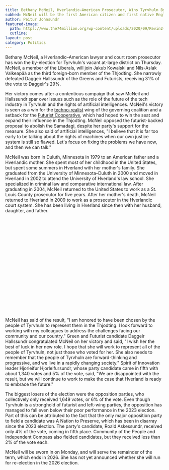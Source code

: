 ```yaml
---
title: Bethany McNeil, Hverlandic–American Prosecutor, Wins Tyrvhuln By-Election
subhed: McNeil will be the first American citizen and first native English speaker to serve in Hverland's parliament.
author: Peitur Johnsundr
featured-image: 
  path: https://www.the74million.org/wp-content/uploads/2020/09/Kevin2-9.9-scaled.jpg
  cutline: 
layout: post
category: Politics
---
```


Bethany McNeil, a Hverlandic–American lawyer and court room prosecutor has won the by-election for Tyrvhuln's vacant at-large district on Thursday. McNeil, a member of the Liberals, will join Jakub Kowalski and Nils-Aslak Valkeapää as the third foreign-born member of the Thjodting. She narrowly defeated Daggeir Hallssundr of the Greens and Futurists, receiving 31% of the vote to Daggeir's 29%.

Her victory comes after a contentious campaign that saw McNeil and Hallssundr spar over issues such as the role of the future of the tech industry in Tyrvhuln and the rights of artificial intelligences. McNeil's victory is seen as a win for the [techno-realist](/HUN/about/ideology/techno-realism) wing of the governing coalition and a setback for the [Futurist Cooperative](/HUN/about/party/future), which had hoped to win the seat and expand their influence in the Thjodting. McNeil opposed the futurist-backed proposal to abolish the Samadagi, despite her party's support for the measure. She also said of artificial intelligences, "I believe that it is far too early to be talking about the rights of machines when our own justice system is still so flawed. Let's focus on fixing the problems we have now, and then we can talk."

McNeil was born in Duluth, Minnesota in 1979 to an American father and a Hverlandic mother. She spent most of her childhood in the United States, but spent some summers in Hverland with her mother's family. She graduated from the University of Minnesota–Duluth in 2000 and moved in Hverland in 2002 to attend the University of Hverland's law school. She specialized in criminal law and comparative international law. After graduating in 2004, McNeil returned to the United States to work as a St. Louis County prosecutor for five years. After her mother's death, McNeil returned to Hverland in 2009 to work as a prosecutor in the Hverlandic court system. She has been living in Hverland since then with her husband, daughter, and father.

<div style="min-height:302px" id="datawrapper-vis-ysj4d"><script type="text/javascript" defer src="https://datawrapper.dwcdn.net/ysj4d/embed.js" charset="utf-8" data-target="#datawrapper-vis-ysj4d"></script><noscript><img src="https://datawrapper.dwcdn.net/ysj4d/full.png" alt="" /></noscript></div>

McNeil has said of the result, "I am honored to have been chosen by the people of Tyrvhuln to represent them in the Thjodting. I look forward to working with my colleagues to address the challenges facing our community and our country." Green and Futurist candidate Daggeir Hallssundr congratulated McNeil on her victory and said, "I wish her the best of luck in her new role. I hope that she will work to represent all of the people of Tyrvhuln, not just those who voted for her. She also needs to remember that the people of Tyrvhuln are forward-thinking and progressive, and we live in a rapidly changing society." Spirit of Innovation leader Hjorleifur Hjorleifursundr, whose party candidate came in fifth with about 1,340 votes and 5% of the vote, said, "We are disappointed with the result, but we will continue to work to make the case that Hverland is ready to embrace the future."

The biggest losers of the election were the opposition parties, who collectively only received 1,649 votes, or 6% of the vote. Even though Tyrvhuln is a stronghold of futurist and left-wing parties, the opposition has managed to fall even below their poor performance in the 2023 election. Part of this can be attributed to the fact that the only major opposition party to field a candidate was A Nation to Preserve, which has been in disarray since the 2023 election. The party's candidate, Roald Askessundr, received only 4% of the vote, coming in fifth place. Community of the People and Independent Compass also fielded candidates, but they received less than 2% of the vote each.

McNeil will be sworn in on Monday, and will serve the remainder of the term, which ends in 2026. She has not yet announced whether she will run for re-election in the 2026 election.